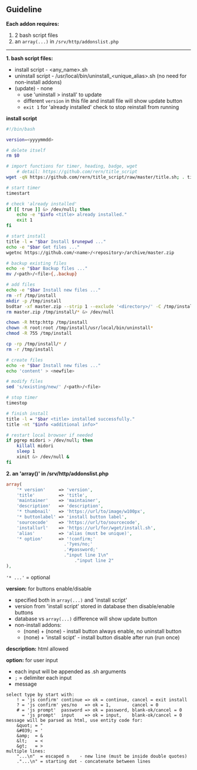 Guideline
---

**Each addon requires:**  

1. 2 bash script files
2. an `array(...)` in `/srv/http/addonslist.php`  
---
  
**1. bash script files:**  

- install script   - <any_name>.sh
- uninstall script - /usr/local/bin/uninstall\_<unique_alias>.sh (no need for non-install addons)
- (update)         - none
  - use 'uninstall > install' to update
  - different `version` in this file and install file will show update button
  - `exit 1` for 'already installed' check to stop reinstall from running
  
**install script**
```sh
#!/bin/bash

version=<yyyymmdd>

# delete itself
rm $0

# import functions for timer, heading, badge, wget
    # detail: https://github.com/rern/title_script
wget -qN https://github.com/rern/title_script/raw/master/title.sh; . title.sh; rm title.sh

# start timer
timestart

# check 'already installed'
if [[ true ]] &> /dev/null; then
	echo -e "$info <title> already installed."
	exit 1
fi

# start install
title -l = "$bar Install $runepwd ..."
echo -e "$bar Get files ..."
wgetnc https://github.com/<name>/<repository>/archive/master.zip

# backup existing files
echo -e "$bar Backup files ..."
mv /<path>/<file>{,.backup}

# add files
echo -e "$bar Install new files ..."
rm -rf /tmp/install
mkdir -p /tmp/install
bsdtar -xf master.zip --strip 1 --exclude '<directory>/' -C /tmp/install
rm master.zip /tmp/install/* &> /dev/null

chown -R http:http /tmp/install
chown -R root:root /tmp/install/usr/local/bin/uninstall*
chmod -R 755 /tmp/install

cp -rp /tmp/install/* /
rm -r /tmp/install

# create files
echo -e "$bar Install new files ..."
echo 'content' > <newfile>

# modify files
sed 's/existing/new/' /<path>/<file>

# stop timer
timestop

# finish install
title -l = "$bar <title> installed successfully."
title -nt "$info <additional info>"

# restart local browser if needed
if pgrep midori > /dev/null; then
	killall midori
	sleep 1
	xinit &> /dev/null &
fi
```
    
**2. an 'array()' in /srv/http/addonslist.php**  
```php
array(
	'* version'     => 'version',
	'title'         => 'title',
	'maintainer'    => 'maintainer',
	'description'   => 'description',
	'* thumbnail'   => 'https://url/to/image/w100px',
	'* buttonlabel' => 'install button label',
	'sourcecode'    => 'https://url/to/sourcecode',
	'installurl'    => 'https://url/for/wget/install.sh',
	'alias'         => 'alias (must be unique)',
	'* option'      => '!confirm;'
	                  .'?yes/no;'
	                  .'#password;'
	                  ."input line 1\n"
	                      ."input line 2"
),
```
`'* ...'` = optional  

**version:** for buttons enable/disable  
- specified both in `array(...)` and 'install script'
- version from 'install script' stored in database then disable/enable buttons
- database vs `array(...)` difference will show update button
- non-install addons:
	- (none) + (none)          - install button always enable, no uninstall button
	- (none) + 'install scipt' - install button disable after run (run once)
    
**description:** html allowed  

**option:** for user input  
- each input will be appended as <install>.sh arguments
- `;` = delimiter each input
- message
```
select type by start with:
    ! = 'js confirm' continue => ok = continue, cancel = exit install
    ? = 'js confirm' yes/no   => ok = 1,        cancel = 0
    # = 'js prompt'  password => ok = password, blank-ok/cancel = 0
      = 'js prompt'  input    => ok = input,    blank-ok/cancel = 0
message will be parsed as html, use entity code for:
    &quot; = "
    &#039; = '
    &amp;  = &
    &lt;   = <
    &gt;   = >  
multiple lines:
    "...\n"  = escaped n    - new line (must be inside double quotes)
    ."...\n" = starting dot - concatenate between lines
```
